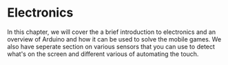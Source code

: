# Electronics

In this chapter, we will cover the a brief introduction to electronics and an overview of Arduino and how it can be used to solve the mobile games. We also have seperate section on various sensors that you can use to detect what's on the screen and different various of automating the touch.